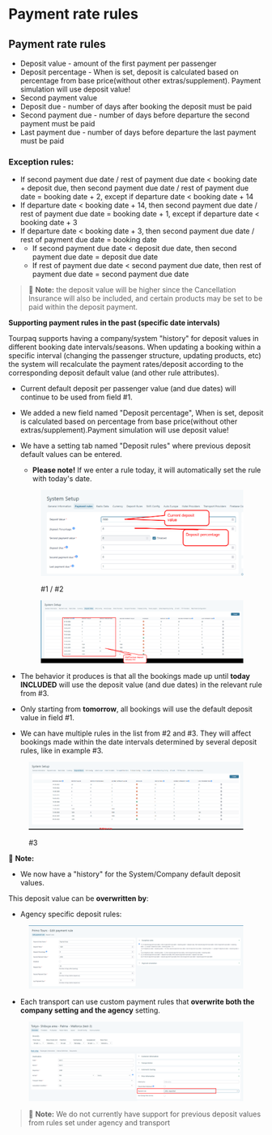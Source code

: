 # Payment rate rules

## Payment rate rules

* Deposit value - amount of the first payment per passenger
* Deposit percentage - When is set, deposit is calculated based on percentage from base price(without other extras/supplement). Payment simulation will use deposit value!
* Second payment value
* Deposit due - number of days after booking the deposit must be paid
* Second payment due - number of days before departure the second payment must be paid
* Last payment due - number of days before departure the last payment must be paid

### Exception rules: <a href="#exception-rules" id="exception-rules"></a>

* If second payment due date / rest of payment due date < booking date + deposit due, then second payment due date / rest of payment due date = booking date + 2, except if departure date < booking date + 14
* If departure date < booking date + 14, then second payment due date / rest of payment due date = booking date + 1, except if departure date < booking date + 3
* If departure date < booking date + 3, then second payment due date / rest of payment due date = booking date
*
  * If second payment due date < deposit due date, then second payment due date = deposit due date
  * If rest of payment due date < second payment due date, then rest of payment due date = second payment due date

> 📝 **Note:** the deposit value will be higher since the Cancellation Insurance will also be included, and certain products may be set to be paid within the deposit payment.

**Supporting payment rules in the past (specific date intervals)**

Tourpaq supports having a company/system "history" for deposit values in different booking date intervals/seasons. When updating a booking within a specific interval (changing the passenger structure, updating products, etc) the system will recalculate the payment rates/deposit according to the corresponding deposit default value (and other rule attributes).

* Current default deposit per passenger value (and due dates) will continue to be used from field #1.
* We added a new field named "Deposit percentage", When is set, deposit is calculated based on percentage from base price(without other extras/supplement).Payment simulation will use deposit value!
*   We have a setting tab named "Deposit rules" where previous deposit default values can be entered.

    * **Please note!** If we enter a rule today, it will automatically set the rule with today's date.

    <figure><img src="../.gitbook/assets/image (30) (1).png" alt=""><figcaption><p>#1 / #2</p></figcaption></figure>

    <figure><img src="../.gitbook/assets/image (31) (1).png" alt=""><figcaption></figcaption></figure>
* The behavior it produces is that all the bookings made up until **today INCLUDED** will use the deposit value (and due dates) in the relevant rule from #3.
* Only starting from **tomorrow**, all bookings will use the default deposit value in field #1.
* We can have multiple rules in the list from #2 and #3. They will affect bookings made within the date intervals determined by several deposit rules, like in example #3.

<figure><img src="../.gitbook/assets/image (32) (1).png" alt=""><figcaption><p>#3</p></figcaption></figure>

📝 **Note:**

* We now have a "history" for the System/Company default deposit values.

This deposit value can be **overwritten by**:

* Agency specific deposit rules:

<figure><img src="../.gitbook/assets/image (33) (1).png" alt=""><figcaption></figcaption></figure>

* Each transport can use custom payment rules that **overwrite both the company setting and the agency** setting.

<figure><img src="../.gitbook/assets/image (34) (1).png" alt=""><figcaption></figcaption></figure>

> 📝 **Note:** We do not currently have support for previous deposit values from rules set under agency and transport
